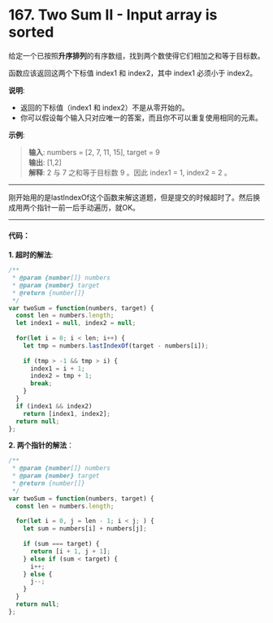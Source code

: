 # 167. Two Sum II - Input array is sorted

给定一个已按照**升序排列**的有序数组，找到两个数使得它们相加之和等于目标数。

函数应该返回这两个下标值 index1 和 index2，其中 index1 必须小于 index2。

**说明**:

- 返回的下标值（index1 和 index2）不是从零开始的。
- 你可以假设每个输入只对应唯一的答案，而且你不可以重复使用相同的元素。



**示例**:

> **输入**: numbers = [2, 7, 11, 15], target = 9 </br>
> **输出**: [1,2] </br>
> **解释**: 2 与 7 之和等于目标数 9 。因此 index1 = 1, index2 = 2 。 </br>

---

刚开始用的是lastIndexOf这个函数来解这道题，但是提交的时候超时了。然后换成用两个指针一前一后手动遍历，就OK。

---


#### 代码：

**1. 超时的解法**:
```javaScript
/**
 * @param {number[]} numbers
 * @param {number} target
 * @return {number[]}
 */
var twoSum = function(numbers, target) {
  const len = numbers.length;
  let index1 = null, index2 = null;
  
  for(let i = 0; i < len; i++) {
    let tmp = numbers.lastIndexOf(target - numbers[i]);
    
    if (tmp > -1 && tmp > i) {
      index1 = i + 1;
      index2 = tmp + 1;
      break;
    }
  }
  if (index1 && index2)
    return [index1, index2];
  return null;
};
```

**2. 两个指针的解法**：
```JavaScript
/**
 * @param {number[]} numbers
 * @param {number} target
 * @return {number[]}
 */
var twoSum = function(numbers, target) {
  const len = numbers.length;
  
  for(let i = 0, j = len - 1; i < j; ) {
    let sum = numbers[i] + numbers[j];
    
    if (sum === target) {
      return [i + 1, j + 1];
    } else if (sum < target) {
      i++;
    } else {
      j--;
    }
  }
  return null;
};
```


